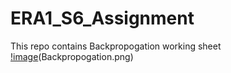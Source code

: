 # ERA1_S6_Assignment
This repo contains Backpropogation working sheet
[!image](Backpropogation.png?raw=true)(Backpropogation.png)
